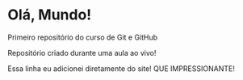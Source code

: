 # Olá, Mundo!
 Primeiro repositório do curso de Git e GitHub

Repositório criado durante uma aula ao vivo!

Essa linha eu adicionei diretamente do site! QUE IMPRESSIONANTE!

